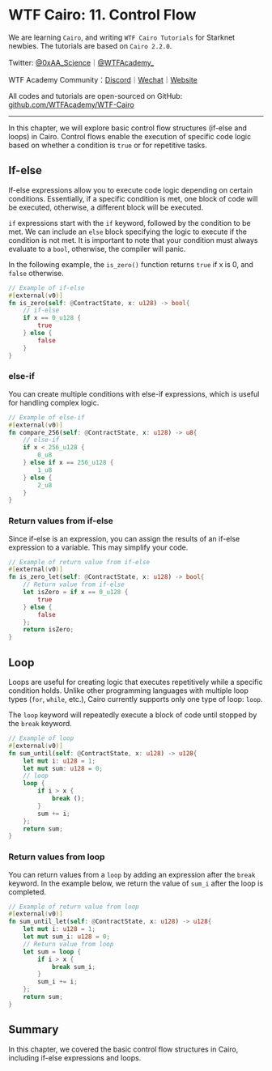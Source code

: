 # WTF Cairo: 11. Control Flow

We are learning `Cairo`, and writing `WTF Cairo Tutorials` for Starknet newbies. The tutorials are based on `Cairo 2.2.0`.

Twitter: [@0xAA_Science](https://twitter.com/0xAA_Science)｜[@WTFAcademy_](https://twitter.com/WTFAcademy_)

WTF Academy Community：[Discord](https://discord.gg/5akcruXrsk)｜[Wechat](https://docs.google.com/forms/d/e/1FAIpQLSe4KGT8Sh6sJ7hedQRuIYirOoZK_85miz3dw7vA1-YjodgJ-A/viewform?usp=sf_link)｜[Website](https://wtf.academy)

All codes and tutorials are open-sourced on GitHub: [github.com/WTFAcademy/WTF-Cairo](https://github.com/WTFAcademy/WTF-Cairo)

---

In this chapter, we will explore basic control flow structures (if-else and loops) in Cairo. Control flows enable the execution of specific code logic based on whether a condition is `true` or for repetitive tasks.

## If-else

If-else expressions allow you to execute code logic depending on certain conditions. Essentially, if a specific condition is met, one block of code will be executed, otherwise, a different block will be executed. 

`if` expressions start with the `if` keyword, followed by the condition to be met. We can include an `else` block specifying the logic to execute if the condition is not met. It is important to note that your condition must always evaluate to a `bool`, otherwise, the compiler will panic.

In the following example, the `is_zero()` function returns `true` if x is 0, and `false` otherwise.

```rust
// Example of if-else
#[external(v0)]
fn is_zero(self: @ContractState, x: u128) -> bool{
    // if-else
    if x == 0_u128 {
        true
    } else {
        false
    }
}
```

### else-if

You can create multiple conditions with else-if expressions, which is useful for handling complex logic.

```rust
// Example of else-if
#[external(v0)]
fn compare_256(self: @ContractState, x: u128) -> u8{
    // else-if
    if x < 256_u128 {
        0_u8
    } else if x == 256_u128 {
        1_u8
    } else {
        2_u8
    }
}
```

### Return values from if-else

Since if-else is an expression, you can assign the results of an if-else expression to a variable. This may simplify your code.

```rust
// Example of return value from if-else
#[external(v0)]
fn is_zero_let(self: @ContractState, x: u128) -> bool{
    // Return value from if-else
    let isZero = if x == 0_u128 {
        true
    } else {
        false
    };
    return isZero;
}
```

## Loop

Loops are useful for creating logic that executes repetitively while a specific condition holds. Unlike other programming languages with multiple loop types (`for`, `while`, etc.), Cairo currently supports only one type of loop: `loop`.

The `loop` keyword will repeatedly execute a block of code until stopped by the `break` keyword.

```rust
// Example of loop
#[external(v0)]
fn sum_until(self: @ContractState, x: u128) -> u128{
    let mut i: u128 = 1;
    let mut sum: u128 = 0;
    // loop
    loop {
        if i > x {
            break ();
        }
        sum += i;
    };
    return sum;
}
```

### Return values from loop

You can return values from a `loop` by adding an expression after the `break` keyword. In the example below, we return the value of `sum_i` after the loop is completed.

```rust
// Example of return value from loop
#[external(v0)]
fn sum_until_let(self: @ContractState, x: u128) -> u128{
    let mut i: u128 = 1;
    let mut sum_i: u128 = 0;
    // Return value from loop
    let sum = loop {
        if i > x {
            break sum_i;
        }
        sum_i += i;
    };
    return sum;
}
```

## Summary

In this chapter, we covered the basic control flow structures in Cairo, including if-else expressions and loops.
